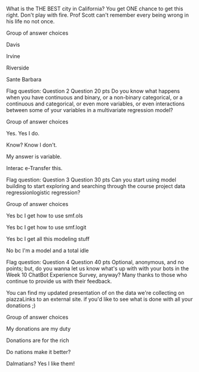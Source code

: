 What is the THE BEST city in California?
You get ONE chance to get this right. Don't play with fire. Prof Scott can't remember every being wrong in his life no not once.

Group of answer choices

Davis

Irvine

Riverside

Sante Barbara
 
Flag question: Question 2
Question 20 pts
Do you know what happens when you have continuous and binary, or a non-binary categorical, or a continuous and categorical, or even more variables, or even interactions between some of your variables in a multivariate regression model? 

Group of answer choices

Yes. Yes I do.

Know? Know I don't.

My answer is variable.

Interac e-Transfer this.
 
Flag question: Question 3
Question 30 pts
Can you start using model building to start exploring and searching through the course project data regressionlogistic regression? 

Group of answer choices

Yes bc I get how to use smf.ols

Yes bc I get how to use smf.logit

Yes bc I get all this modeling stuff

No bc I'm a model and a total idle
 
Flag question: Question 4
Question 40 pts
Optional, anonymous, and no points; but, do you wanna let us know what's up with with your bots in the Week 10 ChatBot Experience Survey, anyway? Many thanks to those who continue to provide us with their feedback. 

You can find my updated presentation of on the data we're collecting on piazzaLinks to an external site. if you'd like to see what is done with all your donations ;)

Group of answer choices

My donations are my duty

Donations are for the rich

Do nations make it better?

Dalmatians? Yes I like them!